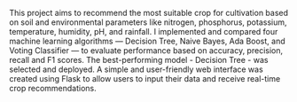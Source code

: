 This project aims to recommend the most suitable crop for cultivation based on soil and environmental parameters like nitrogen, phosphorus, potassium, temperature, humidity, pH, and rainfall. I implemented and compared four machine learning algorithms — Decision Tree, Naive Bayes, Ada Boost, and Voting Classifier — to evaluate performance based on accuracy, precision, recall and F1 scores. The best-performing model - Decision Tree - was selected and deployed. A simple and user-friendly web interface was created using Flask to allow users to input their data and receive real-time crop recommendations.


